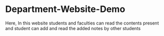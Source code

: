 # Department-Website-Demo
Here, In this website students and faculties can read the contents present and student can add and read the added notes by other students
